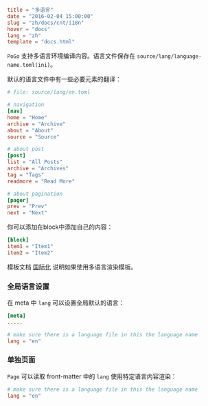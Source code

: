 ```toml
title = "多语言"
date = "2016-02-04 15:00:00"
slug = "zh/docs/cnt/i18n"
hover = "docs"
lang = "zh"
template = "docs.html"
```

`PoGo` 支持多语言环境编译内容。语言文件保存在 `source/lang/language-name.toml(ini)`。

默认的语言文件中有一些必要元素的翻译：

```toml
# file: source/lang/en.toml

# navigation
[nav]
home = "Home"
archive = "Archive"
about = "About"
source = "Source"

# about post
[post]
list = "All Posts"
archive = "Archives"
tag = "Tags"
readmore = "Read More"

# about pagination
[pager]
prev = "Prev"
next = "Next"
```

你可以添加在block中添加自己的内容：

```toml
[block]
item1 = "Item1"
item2 = "Item2"
```

模板文档 [国际化](/zh/docs/tpl/i18n.html) 说明如果使用多语言渲染模板。

### 全局语言设置

在 meta 中 `lang` 可以设置全局默认的语言：

```toml
[meta]
.....

# make sure there is a language file in this the language name
lang = "en"
```

### 单独页面

`Page` 可以读取 front-matter 中的 `lang` 使用特定语言内容渲染：

```toml
# make sure there is a language file in this the language name
lang = "en"
```


